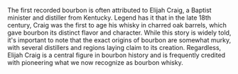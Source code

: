 The first recorded bourbon is often attributed to Elijah Craig, a Baptist minister and distiller from Kentucky. Legend has it that in the late 18th century, Craig was the first to age his whisky in charred oak barrels, which gave bourbon its distinct flavor and character. While this story is widely told, it's important to note that the exact origins of bourbon are somewhat murky, with several distillers and regions laying claim to its creation. Regardless, Elijah Craig is a central figure in bourbon history and is frequently credited with pioneering what we now recognize as bourbon whisky.